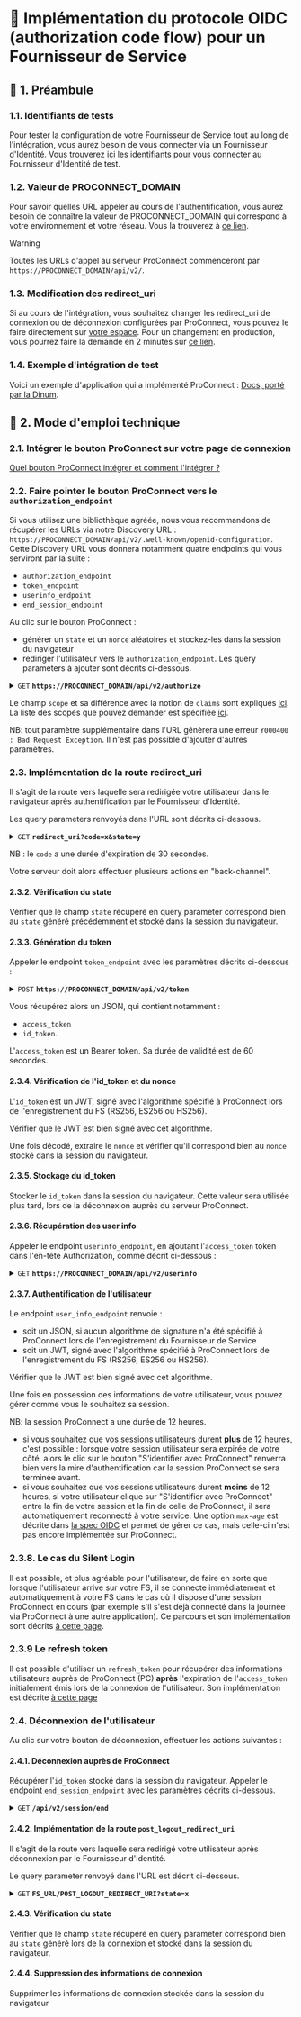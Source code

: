 # 🔧 Implémentation du protocole OIDC (authorization code flow) pour un Fournisseur de Service

## 📢 1. Préambule

### 1.1. Identifiants de tests

Pour tester la configuration de votre Fournisseur de Service tout au long de l'intégration, vous aurez besoin de vous connecter via un Fournisseur d'Identité.
Vous trouverez [ici](./identifiants-fi-test.md) les identifiants pour vous connecter au Fournisseur d'Identité de test.

### 1.2. Valeur de PROCONNECT_DOMAIN

Pour savoir quelles URL appeler au cours de l'authentification, vous aurez besoin de connaître la valeur de PROCONNECT_DOMAIN qui correspond à votre environnement et votre réseau. Vous la trouverez à [ce lien](../ressources/valeur_ac_domain.md).

> [!WARNING]
> Toutes les URLs d'appel au serveur ProConnect commenceront par `https://PROCONNECT_DOMAIN/api/v2/`.

### 1.3. Modification des redirect_uri

Si au cours de l'intégration, vous souhaitez changer les redirect_uri de connexion ou de déconnexion configurées par ProConnect, vous pouvez le faire directement sur [votre espace](../../apps). Pour un changement en production, vous pourrez faire la demande en 2 minutes sur [ce lien](https://www.demarches-simplifiees.fr/commencer/demande-de-modification-d-un-fournisseur-de-service).

### 1.4. Exemple d'intégration de test

Voici un exemple d'application qui a implémenté ProConnect : [Docs, porté par la Dinum](https://github.com/suitenumerique/docs).

## 📘 2. Mode d'emploi technique

### 2.1. Intégrer le bouton ProConnect sur votre page de connexion

[Quel bouton ProConnect intégrer et comment l'intégrer ?](./bouton_proconnect.md)

### 2.2. Faire pointer le bouton ProConnect vers le `authorization_endpoint`

Si vous utilisez une bibliothèque agréée, nous vous recommandons de récupérer les URLs via notre Discovery URL : `https://PROCONNECT_DOMAIN/api/v2/.well-known/openid-configuration`.
Cette Discovery URL vous donnera notamment quatre endpoints qui vous serviront par la suite :

- `authorization_endpoint`
- `token_endpoint`
- `userinfo_endpoint`
- `end_session_endpoint`

Au clic sur le bouton ProConnect :

- générer un `state` et un `nonce` aléatoires et stockez-les dans la session du navigateur
- rediriger l'utilisateur vers le `authorization_endpoint`. Les query parameters à ajouter sont décrits ci-dessous.

<details>
 <summary><code>GET</code> <code><b>https://PROCONNECT_DOMAIN/api/v2/authorize</b></code> </summary>

##### 2.2.1.1. Description

Implémente le `Authorization Endpoint` de Openid Connect:

https://openid.net/specs/openid-connect-core-1_0.html#AuthorizationEndpoint

##### 2.2.1.2. Paramètres

| nom             | requis/optionnel | type de données                | description                                                                                                                                                                                                                                                                                                                                                                           |
| --------------- | ---------------- | ------------------------------ | ------------------------------------------------------------------------------------------------------------------------------------------------------------------------------------------------------------------------------------------------------------------------------------------------------------------------------------------------------------------------------------- |
| `response_type` | requis           | string                         | `code`                                                                                                                                                                                                                                                                                                                                                                                |
| `client_id`     | requis           | string                         | `<CLIENT_ID>` Identifiant du FS, communiqué lors de son inscription auprès de ProConnect                                                                                                                                                                                                                                                                                              |
| `redirect_uri`  | requis           | string                         | `<FS_URL>/<URL_CALLBACK>` URL de retour vers le FS, communiquée dans le formulaire Démarches Simplifiées. Attention, cette URL doit être encodée pour être passée en query parameter, doit correspondre exactement à celle communiquée à ProConnect, et est sensible à la présence ou non du `/` final                                                                                |
| `scope`         | requis           | string                         | `<SCOPES>` Liste des scopes demandés séparés par des espaces (%20 au format unicode dans l'URL) ou des '+'                                                                                                                                                                                                                                                                            |
| `claims`        | optionnel        | string                         | `<CLAIMS>` Objet JSON encodé décrivant les claims demandés. Pour récupérer le claim `amr` qui indique le mode d'authentification double facteur utilisé, spécifiez la valeur `{"id_token":{"amr":{"essential":true}}}`. Cf. [quelles sont les valeurs possibles pour le champ amr ?](../ressources/claim_amr.md)                                                                      |
| `state`         | requis           | string (minimum 32 caractères) | `<STATE>` Champ obligatoire, généré aléatoirement par le FS, que ProConnect renvoie tel quel dans la redirection qui suit l'authentification, pour être ensuite vérifié par le FS. Il est utilisé afin d'empêcher l'exploitation de failles CSRF                                                                                                                                      |
| `nonce`         | requis           | string (minimum 32 caractères) | `<NONCE>` Champ obligatoire, généré aléatoirement par le FS que ProConnect renvoie tel quel dans la réponse à l'appel au `Token Endpoint`, pour être ensuite vérifié par le FS. Il est utilisé pour empêcher les attaques par rejeu                                                                                                                                                   |
| `prompt`        | optionnel        | string                         | `none` si le FS souhaite qu'une erreur soit générée lorsque l'utilisateur ne dispose pas de session ProConnect en cours (utile pour l'implémentation du [Silent Login](./sso.md#2-implémentation-du-silent-login)). Par défaut, ProConnect réutilisera une session existante si elle existe sans redemander de connexion, ou bien redirigera l'utilisateur vers la mire de connexion. |
| `idp_hint`      | optionnel        | string                         | `idp_id` désignant le FI vers lequel rediriger l'usager sans passer par la mire ProConnect (cf. [doc](./idp_hint_usage.md))                                                                                                                                                                                                                                                           |
| `login_hint`    | optionnel        | string                         | Adresse email à préremplir dans la mire de connexion ProConnect pour faciliter l'authentification de l'usager (cf. [doc](./login_hint_usage.md))                                                                                                                                                                                                                                      |

</details>

Le champ `scope` et sa différence avec la notion de `claims` sont expliqués [ici](./scope-claims.md). La liste des scopes que pouvez demander est spécifiée [ici](./donnees_fournies.md).

NB: tout paramètre supplémentaire dans l'URL génèrera une erreur `Y000400 : Bad Request Exception`. Il n'est pas possible d'ajouter d'autres paramètres.

### 2.3. Implémentation de la route **redirect_uri**

Il s'agit de la route vers laquelle sera redirigée votre utilisateur dans le navigateur après authentification par le Fournisseur d'Identité.

Les query parameters renvoyés dans l'URL sont décrits ci-dessous.

<details>
 <summary><code>GET</code> <code><b>redirect_uri?code=x&state=y</b></code> </summary>

##### 2.3.1.1. Paramètres

| nom     | requis/optionnel | type de données                | description                                                                                                                                                             |
| ------- | ---------------- | ------------------------------ | ----------------------------------------------------------------------------------------------------------------------------------------------------------------------- |
| `code`  | requis           | string                         | code d'autorisation à transmettre au `token_endpoint`.                                                                                                                  |
| `state` | requis           | string (minimum 32 caractères) | `<state>` communiqué par par le FS dans l'appel au `authorization_endpoint`. Cette information est à vérifier par le FS, afin d'empêcher l'exploitation de failles CSRF |

</details>

NB : le `code` a une durée d'expiration de 30 secondes.

Votre serveur doit alors effectuer plusieurs actions en "back-channel".

#### 2.3.2. Vérification du state

Vérifier que le champ `state` récupéré en query parameter correspond bien au `state` généré précédemment et stocké dans la session du navigateur.

#### 2.3.3. Génération du token

Appeler le endpoint `token_endpoint` avec les paramètres décrits ci-dessous :

<details>
 <summary><code>POST</code> <code><b>https://PROCONNECT_DOMAIN/api/v2/token</b></code> </summary>

##### 2.3.3.1. Description

Implémente le `Token Endpoint` de Openid Connect:

https://openid.net/specs/openid-connect-core-1_0.html#TokenEndpoint

##### 2.3.3.2. Entête

| nom            | requis/optionnel | valeur                              |
| -------------- | ---------------- | ----------------------------------- |
| `Content-Type` | requis           | `application/x-www-form-urlencoded` |

##### 2.3.3.3. Body

| nom             | requis/optionnel | type de données | description                                                                                                             |
| --------------- | ---------------- | --------------- | ----------------------------------------------------------------------------------------------------------------------- |
| `grant_type`    | requis           | string          | `authorization_code`                                                                                                    |
| `client_id`     | requis           | string          | `<CLIENT_ID>` Identifiant du FS, communiqué lors de son inscription auprès de ProConnect                                |
| `client_secret` | requis           | string          | `<CLIENT_SECRET>` Le secret du FS, communiqué lors de son inscription auprès de ProConnect                              |
| `redirect_uri`  | requis           | string          | ` <FS_URL>%2F<URL_CALLBACK>` Url de retour vers le FS (encodée), communiqué lors de l'appel au `Authorization Endpoint` |
| `code`          | requis           | string          | `<AUTHZ_CODE>` code d'autorisation fourni par ProConnect après connexion                                                |

##### 2.3.3.4. Réponses

| code http | content-type                     | réponse                                                 |
| --------- | -------------------------------- | ------------------------------------------------------- |
| `200`     | `application/json;charset=utf-8` | La réponse contenant l'access token                     |
| `400`     | `application/json;charset=utf-8` | JSON document décrivant l'origine de l'erreur de format |

##### 2.3.3.5. Format de la réponse en succès

```
{
  'access_token': <ACCESS_TOKEN>,
  'token_type': 'Bearer',
  'expires_in': 60,
  'id_token': <ID_TOKEN>
}
```

</details>

Vous récupérez alors un JSON, qui contient notamment :

- `access_token`
- `id_token`.

L'`access_token` est un Bearer token. Sa durée de validité est de 60 secondes.

#### 2.3.4. Vérification de l'id_token et du nonce

L'`id_token` est un JWT, signé avec l'algorithme spécifié à ProConnect lors de l'enregistrement du FS (RS256, ES256 ou HS256).

Vérifier que le JWT est bien signé avec cet algorithme.

Une fois décodé, extraire le `nonce` et vérifier qu'il correspond bien au `nonce` stocké dans la session du navigateur.

#### 2.3.5. Stockage du id_token

Stocker le `id_token` dans la session du navigateur. Cette valeur sera utilisée plus tard, lors de la déconnexion auprès du serveur ProConnect.

#### 2.3.6. Récupération des user info

Appeler le endpoint `userinfo_endpoint`, en ajoutant l'`access_token` token dans l'en-tête Authorization, comme décrit ci-dessous :

<details>
 <summary><code>GET</code> <code><b>https://PROCONNECT_DOMAIN/api/v2/userinfo</b></code> </summary>

##### 2.3.6.1. Description

Implémente le `UserInfo Endpoint` de Openid Connect:

https://openid.net/specs/openid-connect-core-1_0.html#UserInfo

##### 2.3.6.2. Entête

| nom             | requis/optionnel | valeur                                                                               |
| --------------- | ---------------- | ------------------------------------------------------------------------------------ |
| `Authorization` | requis           | `Bearer <access_token>` où `<access_token>` a été communiqué par le `Token Endpoint` |

##### 2.3.6.3. Paramètres

Aucun

##### 2.3.6.4. Réponses

| code http | content-type                     | réponse                                                                                                                          |
| --------- | -------------------------------- | -------------------------------------------------------------------------------------------------------------------------------- |
| `200`     | `application/jwt`                | JSON Web Token signé par l'algorithme spécifié à ProConnect lorsque cela a été spécifié, contenant les claims transmis par le FI |
| `200`     | `application/json`               | JSON contenant les claims transmis par le FI si absence de signature spécifiée                                                   |
| `400`     | `application/json;charset=utf-8` | JSON document décrivant l'origine de l'erreur de format                                                                          |

</details>

#### 2.3.7. Authentification de l'utilisateur

Le endpoint `user_info_endpoint` renvoie :

- soit un JSON, si aucun algorithme de signature n'a été spécifié à ProConnect lors de l'enregistrement du Fournisseur de Service
- soit un JWT, signé avec l'algorithme spécifié à ProConnect lors de l'enregistrement du FS (RS256, ES256 ou HS256).

Vérifier que le JWT est bien signé avec cet algorithme.

Une fois en possession des informations de votre utilisateur, vous pouvez gérer comme vous le souhaitez sa session.

NB: la session ProConnect a une durée de 12 heures.

- si vous souhaitez que vos sessions utilisateurs durent **plus** de 12 heures, c'est possible : lorsque votre session utilisateur sera expirée de votre côté, alors le clic sur le bouton "S'identifier avec ProConnect" renverra bien vers la mire d'authentification car la session ProConnect se sera terminée avant.
- si vous souhaitez que vos sessions utilisateurs durent **moins** de 12 heures, si votre utilisateur clique sur "S'identifier avec ProConnect" entre la fin de votre session et la fin de celle de ProConnect, il sera automatiquement reconnecté à votre service. Une option `max-age` est décrite dans [la spec OIDC](https://openid.net/specs/openid-connect-core-1_0.html#AuthRequest) et permet de gérer ce cas, mais celle-ci n'est pas encore implémentée sur ProConnect.

### 2.3.8. Le cas du Silent Login

Il est possible, et plus agréable pour l'utilisateur, de faire en sorte que lorsque l'utilisateur arrive sur votre FS, il se connecte immédiatement et automatiquement à votre FS dans le cas où il dispose d'une session ProConnect en cours (par exemple s'il s'est déjà connecté dans la journée via ProConnect à une autre application). Ce parcours et son implémentation sont décrits [à cette page](./sso.md).

### 2.3.9 Le refresh token

Il est possible d'utiliser un `refresh_token` pour récupérer des informations utilisateurs auprès de ProConnect (PC) **après** l'expiration de l'`access_token` initialement émis lors de la connexion de l'utilisateur. Son implémentation est décrite [à cette page](./refresh-token.md)

### 2.4. Déconnexion de l'utilisateur

Au clic sur votre bouton de déconnexion, effectuer les actions suivantes :

#### 2.4.1. Déconnexion auprès de ProConnect

Récupérer l'`id_token` stocké dans la session du navigateur.
Appeler le endpoint `end_session_endpoint` avec les paramètres décrits ci-dessous.

<details>
 <summary><code>GET</code> <code><b>/api/v2/session/end</b></code> </summary>

##### 2.4.1.1. Description

Implémente le `Logout Endpoint` de Openid Connect:

http://openid.net/specs/openid-connect-session-1_0.html#RPLogout

⚠ Cet appel doit être réalisé via une redirection dans le navigateur de l'agent, afin d'expirer les cookies de session ProConnect et FI.

##### 2.4.1.2. Paramètres

| nom                        | requis/optionnel | type de données | description                                                                                                                                                                                                                                                                                               |
| -------------------------- | ---------------- | --------------- | --------------------------------------------------------------------------------------------------------------------------------------------------------------------------------------------------------------------------------------------------------------------------------------------------------- |
| `id_token_hint`            | requis           | string          | `<id_token>` contenu dans la réponse du `Token Endpoint`                                                                                                                                                                                                                                                  |
| `state`                    | requis           | string          | `<state>` Champ obligatoire, généré aléatoirement par le FS, que ProConnect renvoie tel quel dans la redirection qui suit la déconnexion, pour être ensuite vérifié par le FS. Il est utilisé afin d'empêcher l'exploitation de failles CSRF                                                              |
| `post_logout_redirect_uri` | requis           | string          | `<post_logout_redirect_uri>` URL de retour vers le FS, communiquée dans le formulaire Démarches Simplifiées. Attention, cette URL doit être encodée pour être passée en query parameter, doit correspondre exactement à celle communiquée à ProConnect, et est sensible à la présence ou non du `/` final |

##### 2.4.1.3. Réponses

| code http | content-type              | réponse                                                                                |
| --------- | ------------------------- | -------------------------------------------------------------------------------------- |
| `303`     | `text/html;charset=UTF-8` | Redirection vers le FI pour déconnexion, puis redirection vers le FS après déconnexion |

##### 2.4.1.4. Exemple d'appel

```
GET /api/v2/session/end?id_token_hint=eyJhbGciOiJIUzI1NiIsInR5cCI6IkpXVCJ9.eyJzdWIiOiI3MDRlMDI0Mj
I5MDE1ZDJiZDQ3ZjdhNWU1YWIwNWIzNWM4MzM2YWI0MDNjMzgwMjI5ODVmOGNmYWRjODZmZTkxIiwiYW1yIjpbInB3ZCJdLCJ
hdXRoX3RpbWUiOjE2Njg1MzAzMjYsImFjciI6ImVpZGFzMSIsIm5vbmNlIjoiYWZjODFmZGExZmJiNmQzYzg3NmFmNzVjNzM3
YTEzMDdhMWIyOWJhMDg3M2VmYTA1OWU0NTM1ZDEyMmM5ZGI1YSIsImF0X2hhc2giOiJJVEJTV1J2NW1HRmxxTGQ0Sm5nbnRnI
iwiYXVkIjoiNjkyNWZiODE0M2M3NmVkZWQ0NGQzMmI0MGMwY2IxMDA2MDY1ZjdmMDAzZGU1MjcxMmI3ODk4NTcwNGYzOTk1MC
IsImV4cCI6MTY2ODUzMDM4NiwiaWF0IjoxNjY4NTMwMzI2LCJpc3MiOiJodHRwczovL2ZjYS5pbnRlZzAxLmRldi1hZ2VudGN
vbm5lY3QuZnIvYXBpL3YyIn0.hg1n4WJbzZECwz4VldAybXYreEXJ4fxpSWqDs9V4tTk&
state=3b7bd7fb38ccab89864563f17a89c4cb3bd400164ce828b4cfc2cb01ce8ed9da&
post_logout_redirect_uri=https%3A%2F%2Ffsa1v2.integ01.dev-agentconnect.fr%2Flogout-callback HTTP/1.1
Host: fca.integ01.dev-agentconnect.fr
```

</details>

#### 2.4.2. Implémentation de la route `post_logout_redirect_uri`

Il s'agit de la route vers laquelle sera redirigé votre utilisateur après déconnexion par le Fournisseur d'Identité.

Le query parameter renvoyé dans l'URL est décrit ci-dessous.

<details>
 <summary><code>GET</code> <code><b>FS_URL/POST_LOGOUT_REDIRECT_URI?state=x</b></code> </summary>

##### 2.4.2.1. Description

Redirection vers le FS après déconnexion.

ProConnect renvoie le state communiqué par le FS lors de la demande de déconnexion.

##### 2.4.2.2. Paramètres

| nom     | requis/optionnel | type de données                | description                                                                                                                                                      |
| ------- | ---------------- | ------------------------------ | ---------------------------------------------------------------------------------------------------------------------------------------------------------------- |
| `state` | requis           | string (minimum 32 caractères) | `<state>` communiqué par par le FS dans l'appel au `Logout Endpoint`. Cette information est à vérifier par le FS, afin d'empêcher l'exploitation de failles CSRF |

##### 2.4.2.3. Exemple d'appel

Exemple de retour vers le FS de mock à déconnexion

```
GET /logout-callback?state=3b7bd7fb38ccab89864563f17a89c4cb3bd400164ce828b4cfc2cb01ce8ed9da HTTP/1.1
Host: fsa1v2.integ01.dev-agentconnect.fr
```

</details>

#### 2.4.3. Vérification du state

Vérifier que le champ `state` récupéré en query parameter correspond bien au `state` généré lors de la connexion et stocké dans la session du navigateur.

#### 2.4.4. Suppression des informations de connexion

Supprimer les informations de connexion stockée dans la session du navigateur
